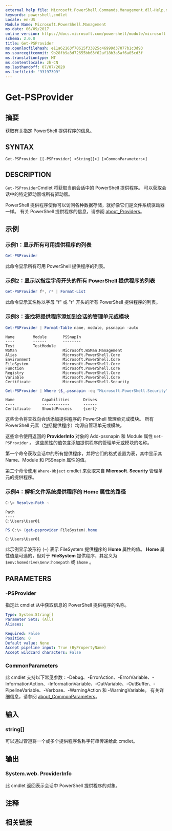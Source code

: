 ```yaml
---
external help file: Microsoft.PowerShell.Commands.Management.dll-Help.xml
keywords: powershell,cmdlet
Locale: en-US
Module Name: Microsoft.PowerShell.Management
ms.date: 06/09/2017
online version: https://docs.microsoft.com/powershell/module/microsoft.powershell.management/get-psprovider?view=powershell-7.1&WT.mc_id=ps-gethelp
schema: 2.0.0
title: Get-PSProvider
ms.openlocfilehash: e11a62163f70615f33825c46999d37077b1c3d93
ms.sourcegitcommit: 9b28fb9a3d72655bb63f62af18b3a5af6a05cd3f
ms.translationtype: MT
ms.contentlocale: zh-CN
ms.lasthandoff: 07/07/2020
ms.locfileid: "93197399"
---
```

# Get-PSProvider

## 摘要
获取有关指定 PowerShell 提供程序的信息。

## SYNTAX

```
Get-PSProvider [[-PSProvider] <String[]>] [<CommonParameters>]
```

## DESCRIPTION

`Get-PSProvider`Cmdlet 将获取当前会话中的 PowerShell 提供程序。
可以获取会话中的特定驱动器或所有驱动器。

PowerShell 提供程序使你可以访问各种数据存储，就好像它们是文件系统驱动器一样。
有关 PowerShell 提供程序的信息，请参阅 [about_Providers](../Microsoft.PowerShell.Core/About/about_Providers.md)。

## 示例

### 示例1：显示所有可用提供程序的列表

```powershell
Get-PSProvider
```

此命令显示所有可用 PowerShell 提供程序的列表。

### 示例2：显示以指定字母开头的所有 PowerShell 提供程序的列表

```powershell
Get-PSProvider f*, r* | Format-List
```

此命令显示其名称以字母 "f" 或 "r" 开头的所有 PowerShell 提供程序的列表。

### 示例3：查找将提供程序添加到会话的管理单元或模块

```powershell
Get-PSProvider | Format-Table name, module, pssnapin -auto
```

```Output
Name        Module       PSSnapIn
----        ------       --------
Test        TestModule
WSMan                    Microsoft.WSMan.Management
Alias                    Microsoft.PowerShell.Core
Environment              Microsoft.PowerShell.Core
FileSystem               Microsoft.PowerShell.Core
Function                 Microsoft.PowerShell.Core
Registry                 Microsoft.PowerShell.Core
Variable                 Microsoft.PowerShell.Core
Certificate              Microsoft.PowerShell.Security
```

```powershell
Get-PSProvider | Where {$_.pssnapin -eq "Microsoft.PowerShell.Security"}
```

```Output
Name            Capabilities      Drives
----            ------------      ------
Certificate     ShouldProcess     {cert}
```

这些命令将查找向会话添加提供程序的 PowerShell 管理单元或模块。
所有 PowerShell 元素（包括提供程序）均源自管理单元或模块。

这些命令使用返回的 **ProviderInfo** 对象的 Add-pssnapin 和 Module 属性 `Get-PSProvider` 。
这些属性的值包含添加提供程序的管理单元或模块的名称。

第一个命令获取会话中的所有提供程序，并将它们的格式设置为表，其中显示其 Name、Module 和 PSSnapin 属性的值。

第二个命令使用 `Where-Object` cmdlet 来获取来自 **Microsoft. Security** 管理单元的提供程序。

### 示例4：解析文件系统提供程序的 Home 属性的路径

```powershell
C:\> Resolve-Path ~
```

```Output
Path
----
C:\Users\User01
```

```powershell
PS C:\> (get-psprovider FileSystem).home
```

```Output
C:\Users\User01
```

此示例显示波形符 (~) 表示 FileSystem 提供程序的 **Home** 属性的值。
**Home** 属性值是可选的，但对于 **FileSystem** 提供程序，其定义为 `$env:homedrive\$env:homepath` 或 `$home` 。

## PARAMETERS

### -PSProvider

指定此 cmdlet 从中获取信息的 PowerShell 提供程序的名称。

```yaml
Type: System.String[]
Parameter Sets: (All)
Aliases:

Required: False
Position: 0
Default value: None
Accept pipeline input: True (ByPropertyName)
Accept wildcard characters: False
```

### CommonParameters

此 cmdlet 支持以下常见参数：-Debug、-ErrorAction、-ErrorVariable、-InformationAction、-InformationVariable、-OutVariable、-OutBuffer、-PipelineVariable、-Verbose、-WarningAction 和 -WarningVariable。 有关详细信息，请参阅 [about_CommonParameters](../Microsoft.PowerShell.Core/About/about_CommonParameters.md)。

## 输入

### string[]

可以通过管道将一个或多个提供程序名称字符串传递给此 cmdlet。

## 输出

### System.web. ProviderInfo

此 cmdlet 返回表示会话中 PowerShell 提供程序的对象。

## 注释

## 相关链接

